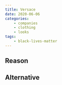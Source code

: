 ```yaml
---
title: Versace
date: 2020-06-06
categories:
    - companies
    - clothing
    - looks
tags:
    - black-lives-matter
---
```


## Reason


## Alternative

